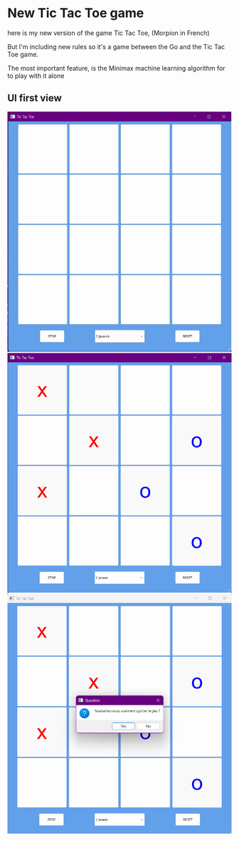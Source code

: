 # New Tic Tac Toe game

here is my new version of the game Tic Tac Toe, (Morpion in French)

But I'm including new rules so it's a game between the Go and the Tic Tac Toe game.

The most important feature, is the Minimax machine learning algorithm for to play with it alone

## UI first view
![ui picture](assets/tictactoe_ui.png)
![ui picture](assets/tictactoe_colors.png)
![ui picture](assets/tictactoe_colors_ending.png)